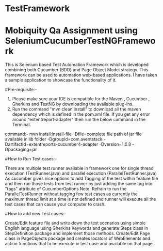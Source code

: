 # TestFramework
# Mobiquity Qa Assignment using SeleniumCucumberTestNGFramework

This is Selenium based Test Automation Framework which is developed combining both Cucumber (BDD) and Page Object Model strategy. This framework can be used to automation web-based applications. I have taken a sample application to showcase the functionality of it.

#Pre-requisite:-
1. Please make sure your IDE is compatible for the Maven , Cucumber , Gherkins and TestNG by downloading the available plug-ins.
2. Run the command "mvn clean install" to download all the maven dependency which is defined in the pom.xml file. if you get any error around "extentreport-adapter" then run the below command in the Terminal.

command:- mvn install:install-file -Dfile=complete file path of jar file available in lib folder -DgroupId=com.aventstack -DartifactId=extentreports-cucumber4-adapter -Dversion=1.0.8 -Dpackaging=jar


#How to Run Test cases:-

There are multiple test runner available in framework one for single thread execution (TestRunner.java) and parallel execution (ParallelTestRunner.java)
As cucumber gives nice options to add Tagging of the test within feature file and then run those tests from test runner by just adding the same tag into "tags" attribute of CucumberOptions
Note: Refrain to run the ParallelTestRunner without tagging few test cases as currently the maximum thread limit at a time is not defined and runner will execute all the test cases that can cause your computer to crash.

#How to add new Test cases:-

Create/Edit feature file and write down the test scenarios using simple English language using Gherkins Keywords and generate Steps class in StepDefinition package and implement those methods.
Create/Edit Page class in PageObjects package and creates locators of WebElements and action functions that to be execute in test case and available on that page.

